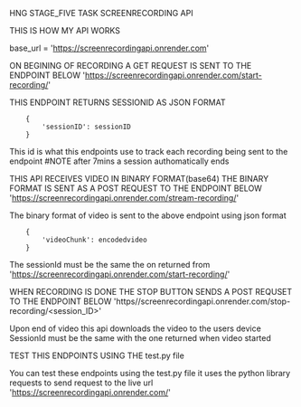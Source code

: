 HNG STAGE_FIVE TASK SCREENRECORDING API

THIS IS HOW MY API WORKS

base_url = 'https://screenrecordingapi.onrender.com'

ON BEGINING OF RECORDING A GET REQUEST IS SENT TO THE ENDPOINT BELOW
'https://screenrecordingapi.onrender.com/start-recording/'

THIS ENDPOINT RETURNS SESSIONID AS JSON FORMAT 
 
        {
            'sessionID': sessionID
        }

This id is what this endpoints use to track each recording being sent to the endpoint 
#NOTE after 7mins a session authomatically ends


THIS API RECEIVES VIDEO IN BINARY FORMAT(base64)
THE BINARY FORMAT IS SENT AS A POST REQUEST TO THE ENDPOINT BELOW
'https://screenrecordingapi.onrender.com/stream-recording/<sessionID>'

The binary format of video is sent to the above endpoint using json format
        
        {
            'videoChunk': encodedvideo
        }

The sessionId must be the same the on returned from 'https://screenrecordingapi.onrender.com/start-recording/'



WHEN RECORDING IS DONE THE STOP BUTTON SENDS A POST REQUSET TO THE ENDPOINT BELOW
'https//screenrecordingapi.onrender.com/stop-recording/<session_ID>'

Upon end of video this api downloads the video to the users device
SessionId must be the same with the one returned when video started



TEST THIS ENDPOINTS USING THE test.py file 

You can test these endpoints using the test.py file it uses the python library requests to send request to the live url 'https://screenrecordingapi.onrender.com/'